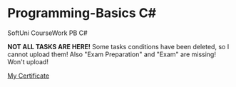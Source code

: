 # Programming-Basics C#
SoftUni CourseWork PB C#

<b>NOT ALL TASKS ARE HERE!</b> Some tasks conditions have been deleted, so I cannot upload them!
Also "Exam Preparation" and "Exam" are missing! Won't upload!

[My Certificate](https://softuni.bg/certificates/details/63351/6099da79)
